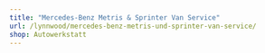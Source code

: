 ```yaml
---
title: "Mercedes-Benz Metris & Sprinter Van Service"
url: /lynnwood/mercedes-benz-metris-und-sprinter-van-service/
shop: Autowerkstatt
---
```


